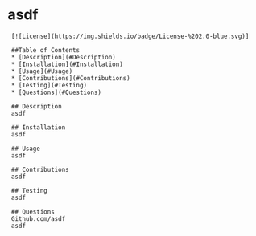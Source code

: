 
# asdf

     [![License](https://img.shields.io/badge/License-%202.0-blue.svg)]

     ##Table of Contents
     * [Description](#Description)
     * [Installation](#Installation)
     * [Usage](#Usage)
     * [Contributions](#Contributions)
     * [Testing](#Testing)
     * [Questions](#Questions)

     ## Description
     asdf

     ## Installation
     asdf

     ## Usage
     asdf

     ## Contributions
     asdf

     ## Testing
     asdf

     ## Questions
     Github.com/asdf
     asdf
